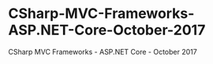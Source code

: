 # CSharp-MVC-Frameworks-ASP.NET-Core-October-2017
CSharp MVC Frameworks - ASP.NET Core - October 2017
